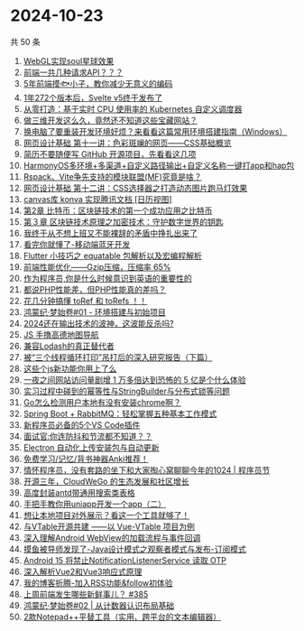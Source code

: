 # 2024-10-23

共 50 条

<!-- BEGIN JUEJIN -->
<!-- 最后更新时间 2024-10-23 00:01:20 +0800 -->
1. [WebGL实现soul星球效果](https://juejin.cn/post/7425249244850913280)
1. [前端一共几种请求API？？？](https://juejin.cn/post/7427265723947237376)
1. [5年前端摸🐟小子，教你减少无意义的编码](https://juejin.cn/post/7427400534908223497)
1. [1年272个版本后，Svelte v5终于发布了](https://juejin.cn/post/7427005299641761842)
1. [从零打造：基于实时 CPU 使用率的 Kubernetes 自定义调度器](https://juejin.cn/post/7427399875236528191)
1. [做三维开发这么久，竟然还不知道这些宝藏网站？](https://juejin.cn/post/7427455855971450916)
1. [换电脑了要重装开发环境好烦？来看看这篇常用环境搭建指南（Windows）](https://juejin.cn/post/7427400534909534217)
1. [网页设计基础 第十一讲：色彩斑斓的网页——CSS基础概览](https://juejin.cn/post/7427405916695380031)
1. [简历不要随便写 GitHub 开源项目，先看看这几项](https://juejin.cn/post/7428037052799123456)
1. [HarmonyOS多环境+多渠道+自定义路径输出+自定义名称一键打app和hap包](https://juejin.cn/post/7427050728719368202)
1. [Rspack、Vite争先支持的模块联盟(MF)究竟是啥？](https://juejin.cn/post/7427173759713296393)
1. [网页设计基础 第十二讲：CSS选择器之打造动态图片跑马灯效果](https://juejin.cn/post/7427044452018044963)
1. [canvas库 konva 实现腾讯文档 [日历视图]](https://juejin.cn/post/7427279593503195170)
1. [第2章 比特币：区块链技术的第一个成功应用之比特币](https://juejin.cn/post/7428147227715010579)
1. [第３章 区块链技术原理之加密技术：守护数字世界的钥匙](https://juejin.cn/post/7428037052799795200)
1. [我终于从不想上班又不能裸辞的矛盾中挣扎出来了](https://juejin.cn/post/7428154034480906278)
1. [看完你就懂了-移动端蓝牙开发](https://juejin.cn/post/7427340152819040294)
1. [Flutter 小技巧之 equatable 包解析以及宏编程解析](https://juejin.cn/post/7427468776994422803)
1. [前端性能优化——Gzip压缩，压缩率 65%](https://juejin.cn/post/7426886728060059683)
1. [作为程序员,你是什么时候意识到英语的重要性的](https://juejin.cn/post/7428127653318950921)
1. [都说PHP性能差，但PHP性能真的差吗？](https://juejin.cn/post/7427455855941976076)
1. [花几分钟搞懂 toRef  和  toRefs ！！](https://juejin.cn/post/7427046474407411751)
1. [鸿蒙纪·梦始卷#01 - 环境搭建与初始项目](https://juejin.cn/post/7427455855971008548)
1. [2024还在输出技术的波神，这波能反杀吗?](https://juejin.cn/post/7427173759713312777)
1. [JS 手撸高德地图导航](https://juejin.cn/post/7427141349483757595)
1. [兼容Lodash的真正替代者](https://juejin.cn/post/7427303617114406950)
1. [被“三个线程循环打印”吊打后的深入研究报告（下篇）](https://juejin.cn/post/7426298186791534603)
1. [这些个js新功能你用上了么](https://juejin.cn/post/7427500757454307363)
1. [一夜之间网站访问量剧增 1 万多倍达到恐怖的 5 亿是个什么体验](https://juejin.cn/post/7428191306629398569)
1. [实习过程中碰到的幂等性与StringBuilder与分布式锁等问题](https://juejin.cn/post/7428154034481233958)
1. [Go怎么检测用户本地有没有安装chrome啊？](https://juejin.cn/post/7426994375057014836)
1. [Spring Boot + RabbitMQ：轻松掌握五种基本工作模式](https://juejin.cn/post/7426587845349015593)
1. [新程序员必备的5个VS Code插件](https://juejin.cn/post/7426999391654592521)
1. [面试官:你连防抖和节流都不知道？？](https://juejin.cn/post/7427584197580488740)
1. [Electron 自动化上传安装包与自动更新](https://juejin.cn/post/7428154064720412710)
1. [免费学习/记忆/背书神器Anki推荐！](https://juejin.cn/post/7428154061935329290)
1. [情怀程序员，没有套路的坐下和大家掏心窝聊聊今年的1024 | 程序员节](https://juejin.cn/post/7428037052799090688)
1. [开源三年，CloudWeGo 的生态发展和社区增长](https://juejin.cn/post/7419728124341223478)
1. [高度封装antd带通用搜索类表格](https://juejin.cn/post/7427012657159290917)
1. [手把手教你用uniapp开发一个app（二）](https://juejin.cn/post/7426914011558952986)
1. [想让本地项目对外展示？看这一个工具就够了！](https://juejin.cn/post/7428032840287797288)
1. [与VTable开源共建 ——以 Vue-VTable 项目为例](https://juejin.cn/post/7427354018715336715)
1. [深入理解Android WebView的加载流程与事件回调](https://juejin.cn/post/7427117832909553679)
1. [摸鱼被导师发现了-Java设计模式之观察者模式与发布-订阅模式](https://juejin.cn/post/7426954878681677858)
1. [Android 15 将禁止NotificationListenerService 读取 OTP](https://juejin.cn/post/7428157656257478682)
1. [深入解析Vue2和Vue3响应式原理](https://juejin.cn/post/7426918825231761419)
1. [我的博客折腾-加入RSS功能&follow初体验](https://juejin.cn/post/7427716964368597001)
1. [上周前端发生哪些新鲜事儿？ #385](https://juejin.cn/post/7428157656256266266)
1. [鸿蒙纪·梦始卷#02 | 从计数器认识布局基础](https://juejin.cn/post/7428138325347991604)
1. [2款Notepad++平替工具（实用、跨平台的文本编辑器）](https://juejin.cn/post/7427877864332230656)
<!-- END JUEJIN -->